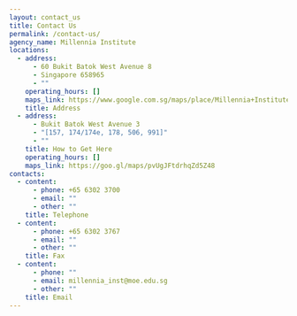 ```yaml
---
layout: contact_us
title: Contact Us
permalink: /contact-us/
agency_name: Millennia Institute
locations:
  - address:
      - 60 Bukit Batok West Avenue 8
      - Singapore 658965
      - ""
    operating_hours: []
    maps_link: https://www.google.com.sg/maps/place/Millennia+Institute/@1.3491298,103.739303,16z/data=!4m12!1m6!3m5!1s0x31da103ab76344c1:0x1aa6918212de7394!2sMillennia+Institute!8m2!3d1.3508257!4d103.7413873!3m4!1s0x31da103ab76344c1:0x1aa6918212de7394!8m2!3d1.3508257!4d103.7413873
    title: Address
  - address:
      - Bukit Batok West Avenue 3
      - "[157, 174/174e, 178, 506, 991]"
      - ""
    title: How to Get Here
    operating_hours: []
    maps_link: https://goo.gl/maps/pvUgJFtdrhqZd5Z48
contacts:
  - content:
      - phone: +65 6302 3700
      - email: ""
      - other: ""
    title: Telephone
  - content:
      - phone: +65 6302 3767
      - email: ""
      - other: ""
    title: Fax
  - content:
      - phone: ""
      - email: millennia_inst@moe.edu.sg
      - other: ""
    title: Email
---
```

